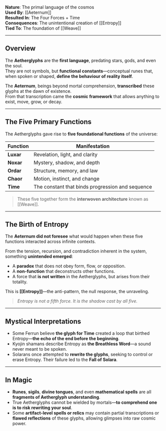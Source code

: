 
**Nature**: The primal language of the cosmos  
**Used By**: [[Aeternum]]  
**Resulted In**: The Four Forces + Time  
**Consequences**: The unintentional creation of [[Entropy]]  
**Tied To**: The foundation of [[Weave]]

---

## Overview

The **Aetherglyphs** are the **first language**, predating stars, gods, and even the soul.  
They are not symbols, but **functional constants**—conceptual runes that, when spoken or shaped, **define the behaviour of reality itself**.

The **Aeternum**, beings beyond mortal comprehension, **transcribed** these glyphs at the dawn of existence.  
From that transcription came the **cosmic framework** that allows anything to exist, move, grow, or decay.

---

## The Five Primary Functions

The Aetherglyphs gave rise to **five foundational functions** of the universe:

| Function | Manifestation |
|----------|----------------|
| **Luxar** | Revelation, light, and clarity |
| **Noxar** | Mystery, shadow, and depth |
| **Ordar** | Structure, memory, and law |
| **Chaor** | Motion, instinct, and change |
| **Time**  | The constant that binds progression and sequence |

> These five together form the **interwoven architecture** known as [[Weave]].

---

## The Birth of Entropy

The **Aeternum did not foresee** what would happen when these five functions interacted across infinite contexts.

From the tension, recursion, and contradiction inherent in the system, something **unintended emerged**:
- A **paradox** that does not obey form, flow, or opposition.
- A **non-function** that deconstructs other functions.
- A force that **is not written** in the Aetherglyphs, but arises from their totality.

This is **[[Entropy]]**—the anti-pattern, the null response, the unraveling.

> *Entropy is not a fifth force. It is the shadow cast by all five.*

---

## Mystical Interpretations

- Some Ferrun believe **the glyph for Time** created a loop that birthed Entropy—**the echo of the end before the beginning**.
- Kyojin shamans describe Entropy as **the Breathless Word**—a sound never meant to be spoken.
- Solarans once attempted to **rewrite the glyphs**, seeking to control or erase Entropy. Their failure led to the **Fall of Solara**.

---

## In Magic

- **Runes**, **sigils**, **divine tongues**, and even **mathematical spells** are all **fragments of Aetherglyph understanding**.
- True Aetherglyphs cannot be wielded by mortals—**to comprehend one is to risk rewriting your soul**.
- Some **artifact-level spells or relics** may contain partial transcriptions or **flawed reflections** of these glyphs, allowing glimpses into raw cosmic power.

